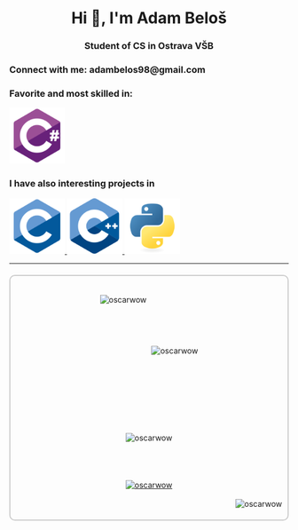 <h1 align="center">Hi 👋, I'm Adam Beloš</h1>
<h3 align="center">Student of CS in Ostrava VŠB</h3>




<h3 align="left">Connect with me: <b>adambelos98@gmail.com</b></h3>

<h3 align="left">Favorite and most skilled in:</h3>
<p align="left">
    <a href="https://www.w3schools.com/cs/" target="_blank" rel="noreferrer">
      <img src="https://raw.githubusercontent.com/devicons/devicon/master/icons/csharp/csharp-original.svg" alt="csharp" width="100" height="100"/>
    </a>
</p> 

<h3 align="left">I have also interesting projects in</h3>
<p align="left">
  <a href="https://www.w3schools.com/c/" target="_blank" rel="noreferrer">
    <img src="https://raw.githubusercontent.com/devicons/devicon/master/icons/c/c-original.svg" alt="python" width="100" height="100"/>
  </a>
  <a href="https://www.w3schools.com/cpp/" target="_blank" rel="noreferrer">
    <img src="https://raw.githubusercontent.com/devicons/devicon/master/icons/cplusplus/cplusplus-original.svg" alt="cplusplus" width="100" height="100"/>
  </a>
  <a href="https://www.python.org" target="_blank" rel="noreferrer">
    <img src="https://raw.githubusercontent.com/devicons/devicon/master/icons/python/python-original.svg" alt="python" width="100" height="100"/>
  </a>
</p>


---


<div style="
  position: relative;
  display: flex;
  justify-content: center;
  padding: 20px;
  border: 2px solid #ccc;
  border-radius: 10px;
  margin: 20px 0;
">
  <div style="
      position: absolute;
      bottom: 20px;
      right: 10px;
    ">
     <img src="https://komarev.com/ghpvc/?username=oscarwow&label=Profile%20views&color=0e75b6&style=flat" alt="oscarwow" /> 
    </div>
  <div style="display: flex;
  flex-direction: column;
    align-items: center;
    justify-content: center;
    gap: 20px;">
    <div style="display: flex;
    flex-direction: row;
    align-items: center;
    gap: 5px;
    justify-content: center;
    ">
      <p><img align="left" src="https://github-readme-stats.vercel.app/api/top-langs?username=oscarwow&show_icons=true&locale=en&layout=compact" alt="oscarwow"  height="200"/></p>
      <p>&nbsp;<img align="center" src="https://github-readme-stats.vercel.app/api?username=oscarwow&show_icons=true&locale=en" alt="oscarwow" height="200"/></p>
    </div >
    <div style="display: flex;
    flex-direction: column;
    align-items: center;
    gap: 5px;
    justify-content: center;
    ">
      <p><img align="center" src="https://github-readme-streak-stats.herokuapp.com/?user=oscarwow&" alt="oscarwow" /></p>
    </div>
    <div style="display: flex;
    flex-direction: row;
    margin: 20px;
    ">
    <p align="left"> <a href="https://github.com/ryo-ma/github-profile-trophy"><img src="https://github-profile-trophy.vercel.app/?username=oscarwow" alt="oscarwow" /></a> </p>
    </div>
  </div>
</div>


<!--
**OscarwOw/OscarwOw** is a ✨ _special_ ✨ repository because its `README.md` (this file) appears on your GitHub profile.

Here are some ideas to get you started:

- 🔭 I’m currently working on ...
- 🌱 I’m currently learning ...
- 👯 I’m looking to collaborate on ...
- 🤔 I’m looking for help with ...
- 💬 Ask me about ...
- 📫 How to reach me: ...
- 😄 Pronouns: ...
- ⚡ Fun fact: ...
-->
